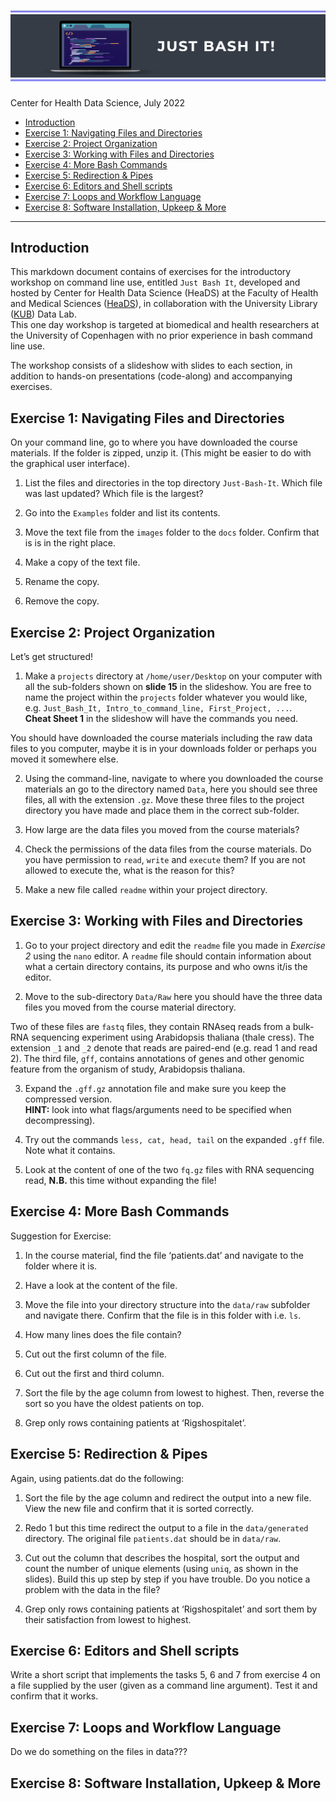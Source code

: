 ![](BashFigure1.jpeg)
================
Center for Health Data Science, July 2022

-   [Introduction](#introduction)
-   [Exercise 1: Navigating Files and
    Directories](#exercise-1-navigating-files-and-directories)
-   [Exercise 2: Project Organization](#exercise-2-project-organization)
-   [Exercise 3: Working with Files and
    Directories](#exercise-3-working-with-files-and-directories)
-   [Exercise 4: More Bash Commands](#exercise-4-more-bash-commands)
-   [Exercise 5: Redirection & Pipes](#exercise-5-redirection--pipes)
-   [Exercise 6: Editors and Shell
    scripts](#exercise-6-editors-and-shell-scripts)
-   [Exercise 7: Loops and Workflow
    Language](#exercise-7-loops-and-workflow-language)
-   [Exercise 8: Software Installation, Upkeep &
    More](#exercise-8-software-installation-upkeep--more)

------------------------------------------------------------------------

## Introduction

This markdown document contains of exercises for the introductory
workshop on command line use, entitled `Just Bash It`, developed and
hosted by Center for Health Data Science (HeaDS) at the Faculty of
Health and Medical Sciences ([HeaDS](https://heads.ku.dk/)), in
collaboration with the University Library
([KUB](https://kub.kb.dk/datalab)) Data Lab.  
This one day workshop is targeted at biomedical and health researchers
at the University of Copenhagen with no prior experience in bash command
line use.

The workshop consists of a slideshow with slides to each section, in
addition to hands-on presentations (code-along) and accompanying
exercises.

## Exercise 1: Navigating Files and Directories

On your command line, go to where you have downloaded the course
materials. If the folder is zipped, unzip it. (This might be easier to
do with the graphical user interface).

1.  List the files and directories in the top directory `Just-Bash-It`.
    Which file was last updated? Which file is the largest?

2.  Go into the `Examples` folder and list its contents.

3.  Move the text file from the `images` folder to the `docs` folder.
    Confirm that is is in the right place.

4.  Make a copy of the text file.

5.  Rename the copy.

6.  Remove the copy.

## Exercise 2: Project Organization

Let’s get structured!

1.  Make a `projects` directory at `/home/user/Desktop` on your computer
    with all the sub-folders shown on **slide 15** in the slideshow. You
    are free to name the project within the `projects` folder whatever
    you would like,
    e.g. `Just_Bash_It, Intro_to_command_line, First_Project, ...`.  
    **Cheat Sheet 1** in the slideshow will have the commands you need.

You should have downloaded the course materials including the raw data
files to you computer, maybe it is in your downloads folder or perhaps
you moved it somewhere else.

2.  Using the command-line, navigate to where you downloaded the course
    materials an go to the directory named `Data`, here you should see
    three files, all with the extension `.gz`. Move these three files to
    the project directory you have made and place them in the correct
    sub-folder.

3.  How large are the data files you moved from the course materials?

4.  Check the permissions of the data files from the course materials.
    Do you have permission to `read`, `write` and `execute` them? If you
    are not allowed to execute the, what is the reason for this?

5.  Make a new file called `readme` within your project directory.

## Exercise 3: Working with Files and Directories

1.  Go to your project directory and edit the `readme` file you made in
    *Exercise 2* using the `nano` editor. A `readme` file should contain
    information about what a certain directory contains, its purpose and
    who owns it/is the editor.

2.  Move to the sub-directory `Data/Raw` here you should have the three
    data files you moved from the course material directory.

Two of these files are `fastq` files, they contain RNAseq reads from a
bulk-RNA sequencing experiment using Arabidopsis thaliana (thale cress).
The extension `_1` and `_2` denote that reads are paired-end (e.g. read
1 and read 2). The third file, `gff`, contains annotations of genes and
other genomic feature from the organism of study, Arabidopsis thaliana.

3.  Expand the `.gff.gz` annotation file and make sure you keep the
    compressed version.  
    **HINT:** look into what flags/arguments need to be specified when
    decompressing).

4.  Try out the commands `less, cat, head, tail` on the expanded `.gff`
    file. Note what it contains.

5.  Look at the content of one of the two `fq.gz` files with RNA
    sequencing read, **N.B.** this time without expanding the file!

## Exercise 4: More Bash Commands

Suggestion for Exercise:

1.  In the course material, find the file ‘patients.dat’ and navigate to
    the folder where it is.

2.  Have a look at the content of the file.

3.  Move the file into your directory structure into the `data/raw`
    subfolder and navigate there. Confirm that the file is in this
    folder with i.e. `ls`.

4.  How many lines does the file contain?

5.  Cut out the first column of the file.

6.  Cut out the first and third column.

7.  Sort the file by the age column from lowest to highest. Then,
    reverse the sort so you have the oldest patients on top.

8.  Grep only rows containing patients at ‘Rigshospitalet’.

## Exercise 5: Redirection & Pipes

Again, using patients.dat do the following:

1.  Sort the file by the age column and redirect the output into a new
    file. View the new file and confirm that it is sorted correctly.

2.  Redo 1 but this time redirect the output to a file in the
    `data/generated` directory. The original file `patients.dat` should
    be in `data/raw`.

3.  Cut out the column that describes the hospital, sort the output and
    count the number of unique elements (using `uniq`, as shown in the
    slides). Build this up step by step if you have trouble. Do you
    notice a problem with the data in the file?

4.  Grep only rows containing patients at ‘Rigshospitalet’ and sort them
    by their satisfaction from lowest to highest.

## Exercise 6: Editors and Shell scripts

Write a short script that implements the tasks 5, 6 and 7 from exercise
4 on a file supplied by the user (given as a command line argument).
Test it and confirm that it works.

## Exercise 7: Loops and Workflow Language

Do we do something on the files in data???

## Exercise 8: Software Installation, Upkeep & More
